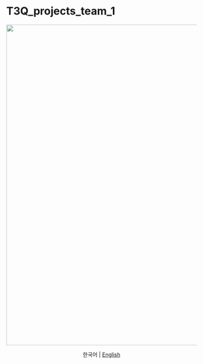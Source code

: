 # T3Q_projects_team_1

<div align="center">

<p><a align="center" href="https://everlasting-chicken-ada.notion.site/HOME-3c279bd41574456098349527fa339db2" target="_blank"> <img src="https://github.com/knudatascientists/T3Q_projects_team_1/tree/main/etc/cute.png" width="850"/></a></p>

한국어 \| [English](.github/README_eng.md)
